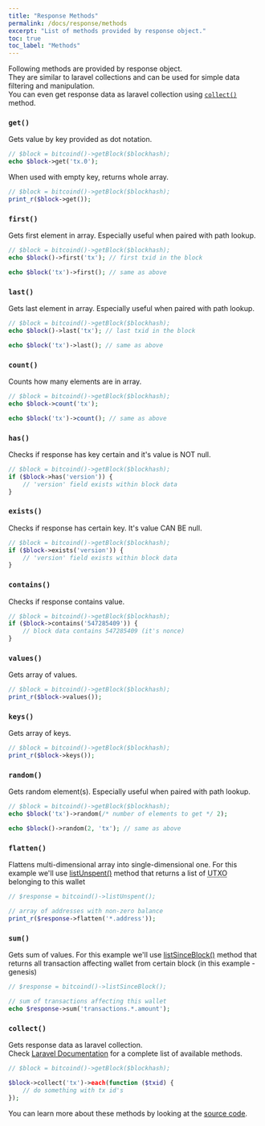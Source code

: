```yaml
---
title: "Response Methods"
permalink: /docs/response/methods
excerpt: "List of methods provided by response object."
toc: true
toc_label: "Methods"
---
```

Following methods are provided by response object.  
They are similar to laravel collections and can be used
for simple data filtering and manipulation.  
You can even get response data as laravel collection using
[`collect()`](#collect)
method.

### `get()`
Gets value by key provided as dot notation.
```php
// $block = bitcoind()->getBlock($blockhash);
echo $block->get('tx.0');
```
When used with empty key, returns whole array.
```php
// $block = bitcoind()->getBlock($blockhash);
print_r($block->get());
```

### `first()`
Gets first element in array. Especially useful when paired with path lookup.
```php
// $block = bitcoind()->getBlock($blockhash);
echo $block()->first('tx'); // first txid in the block

echo $block('tx')->first(); // same as above
```

### `last()`
Gets last element in array. Especially useful when paired with path lookup.
```php
// $block = bitcoind()->getBlock($blockhash);
echo $block()->last('tx'); // last txid in the block

echo $block('tx')->last(); // same as above
```

### `count()`
Counts how many elements are in array.
```php
// $block = bitcoind()->getBlock($blockhash);
echo $block->count('tx');

echo $block('tx')->count(); // same as above
```

### `has()`
Checks if response has key certain and it's value is NOT null.
```php
// $block = bitcoind()->getBlock($blockhash);
if ($block->has('version')) {
	// 'version' field exists within block data
}
```

### `exists()`
Checks if response has certain key. It's value CAN BE null.
```php
// $block = bitcoind()->getBlock($blockhash);
if ($block->exists('version')) {
	// 'version' field exists within block data
}
```

### `contains()`
Checks if response contains value.
```php
// $block = bitcoind()->getBlock($blockhash);
if ($block->contains('547285409')) {
	// block data contains 547285409 (it's nonce)
}
```

### `values()`
Gets array of values.
```php
// $block = bitcoind()->getBlock($blockhash);
print_r($block->values());
```

### `keys()`
Gets array of keys.
```php
// $block = bitcoind()->getBlock($blockhash);
print_r($block->keys());
```

### `random()`
Gets random element(s). Especially useful when paired with path lookup.
```php
// $block = bitcoind()->getBlock($blockhash);
echo $block('tx')->random(/* number of elements to get */ 2);

echo $block()->random(2, 'tx'); // same as above
```

### `flatten()`
Flattens multi-dimensional array into single-dimensional one.
For this example we'll use [listUnspent()](https://bitcoin.org/en/developer-reference#listunspent) method that returns a list of <abbr title="Unspent Transaction Output">UTXO</abbr> belonging to this wallet
```php
// $response = bitcoind()->listUnspent();

// array of addresses with non-zero balance
print_r($response->flatten('*.address'));
```

### `sum()`
Gets sum of values.
For this example we'll use [listSinceBlock()](https://bitcoin.org/en/developer-reference#listsinceblock) method that returns all transaction affecting wallet from certain block (in this example - genesis)
```php
// $response = bitcoind()->listSinceBlock();

// sum of transactions affecting this wallet
echo $response->sum('transactions.*.amount');
```

### `collect()`
Gets response data as laravel collection.  
Check [Laravel Documentation](https://laravel.com/docs/5.7/collections#available-methods) for a complete list of available methods.
```php
// $block = bitcoind()->getBlock($blockhash);

$block->collect('tx')->each(function ($txid) {
    // do something with tx id's
});
```

You can learn more about these methods by looking at the [source code](https://github.com/denpamusic/php-bitcoinrpc/blob/master/src/Traits/Collection.php).



